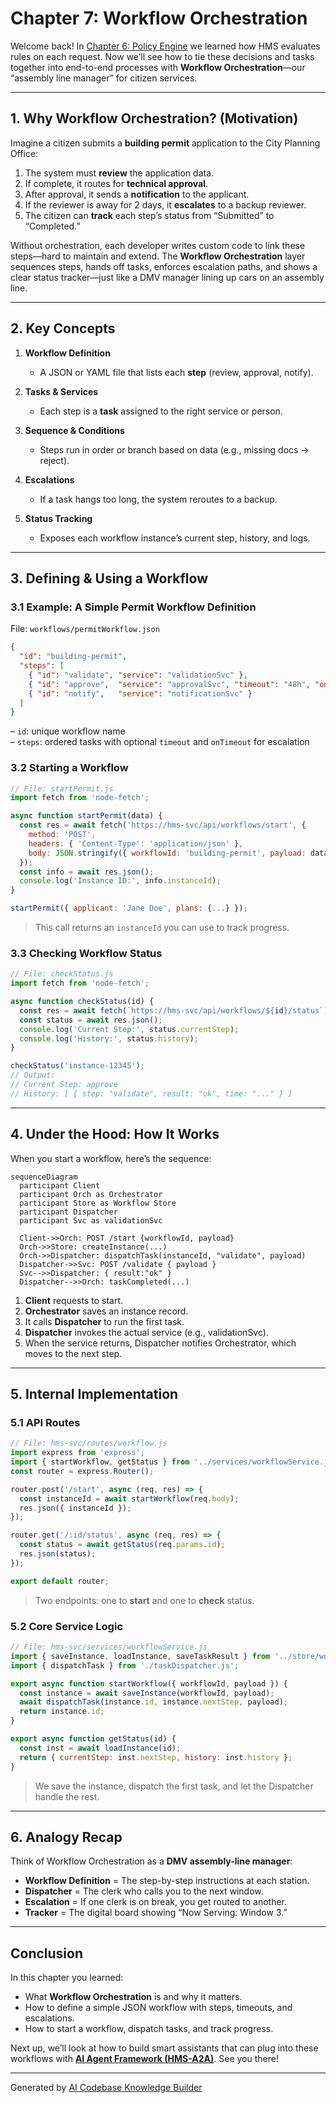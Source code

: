 # Chapter 7: Workflow Orchestration

Welcome back! In [Chapter 6: Policy Engine](06_policy_engine_.md) we learned how HMS evaluates rules on each request. Now we’ll see how to tie these decisions and tasks together into end-to-end processes with **Workflow Orchestration**—our “assembly line manager” for citizen services.

---

## 1. Why Workflow Orchestration? (Motivation)

Imagine a citizen submits a **building permit** application to the City Planning Office:

1. The system must **review** the application data.  
2. If complete, it routes for **technical approval**.  
3. After approval, it sends a **notification** to the applicant.  
4. If the reviewer is away for 2 days, it **escalates** to a backup reviewer.  
5. The citizen can **track** each step’s status from “Submitted” to “Completed.”

Without orchestration, each developer writes custom code to link these steps—hard to maintain and extend. The **Workflow Orchestration** layer sequences steps, hands off tasks, enforces escalation paths, and shows a clear status tracker—just like a DMV manager lining up cars on an assembly line.

---

## 2. Key Concepts

1. **Workflow Definition**  
   - A JSON or YAML file that lists each **step** (review, approval, notify).  

2. **Tasks & Services**  
   - Each step is a **task** assigned to the right service or person.  

3. **Sequence & Conditions**  
   - Steps run in order or branch based on data (e.g., missing docs → reject).  

4. **Escalations**  
   - If a task hangs too long, the system reroutes to a backup.  

5. **Status Tracking**  
   - Exposes each workflow instance’s current step, history, and logs.

---

## 3. Defining & Using a Workflow

### 3.1 Example: A Simple Permit Workflow Definition

File: `workflows/permitWorkflow.json`
```json
{
  "id": "building-permit",
  "steps": [
    { "id": "validate", "service": "validationSvc" },
    { "id": "approve",  "service": "approvalSvc", "timeout": "48h", "onTimeout": "escalate" },
    { "id": "notify",   "service": "notificationSvc" }
  ]
}
```
– `id`: unique workflow name  
– `steps`: ordered tasks with optional `timeout` and `onTimeout` for escalation

### 3.2 Starting a Workflow

```js
// File: startPermit.js
import fetch from 'node-fetch';

async function startPermit(data) {
  const res = await fetch('https://hms-svc/api/workflows/start', {
    method: 'POST',
    headers: { 'Content-Type': 'application/json' },
    body: JSON.stringify({ workflowId: 'building-permit', payload: data })
  });
  const info = await res.json();
  console.log('Instance ID:', info.instanceId);
}

startPermit({ applicant: 'Jane Doe', plans: {...} });
```
> This call returns an `instanceId` you can use to track progress.

### 3.3 Checking Workflow Status

```js
// File: checkStatus.js
import fetch from 'node-fetch';

async function checkStatus(id) {
  const res = await fetch(`https://hms-svc/api/workflows/${id}/status`);
  const status = await res.json();
  console.log('Current Step:', status.currentStep);
  console.log('History:', status.history);
}

checkStatus('instance-12345');
// Output:
// Current Step: approve
// History: [ { step: "validate", result: "ok", time: "..." } ]
```

---

## 4. Under the Hood: How It Works

When you start a workflow, here’s the sequence:

```mermaid
sequenceDiagram
  participant Client
  participant Orch as Orchestrator
  participant Store as Workflow Store
  participant Dispatcher
  participant Svc as validationSvc

  Client->>Orch: POST /start {workflowId, payload}
  Orch->>Store: createInstance(...)
  Orch->>Dispatcher: dispatchTask(instanceId, "validate", payload)
  Dispatcher->>Svc: POST /validate { payload }
  Svc-->>Dispatcher: { result:"ok" }
  Dispatcher-->>Orch: taskCompleted(...)
```

1. **Client** requests to start.  
2. **Orchestrator** saves an instance record.  
3. It calls **Dispatcher** to run the first task.  
4. **Dispatcher** invokes the actual service (e.g., validationSvc).  
5. When the service returns, Dispatcher notifies Orchestrator, which moves to the next step.

---

## 5. Internal Implementation

### 5.1 API Routes

```js
// File: hms-svc/routes/workflow.js
import express from 'express';
import { startWorkflow, getStatus } from '../services/workflowService.js';
const router = express.Router();

router.post('/start', async (req, res) => {
  const instanceId = await startWorkflow(req.body);
  res.json({ instanceId });
});

router.get('/:id/status', async (req, res) => {
  const status = await getStatus(req.params.id);
  res.json(status);
});

export default router;
```
> Two endpoints: one to **start** and one to **check** status.

### 5.2 Core Service Logic

```js
// File: hms-svc/services/workflowService.js
import { saveInstance, loadInstance, saveTaskResult } from '../store/workflowStore.js';
import { dispatchTask } from './taskDispatcher.js';

export async function startWorkflow({ workflowId, payload }) {
  const instance = await saveInstance(workflowId, payload);
  await dispatchTask(instance.id, instance.nextStep, payload);
  return instance.id;
}

export async function getStatus(id) {
  const inst = await loadInstance(id);
  return { currentStep: inst.nextStep, history: inst.history };
}
```
> We save the instance, dispatch the first task, and let the Dispatcher handle the rest.

---

## 6. Analogy Recap

Think of Workflow Orchestration as a **DMV assembly-line manager**:

- **Workflow Definition** = The step-by-step instructions at each station.  
- **Dispatcher** = The clerk who calls you to the next window.  
- **Escalation** = If one clerk is on break, you get routed to another.  
- **Tracker** = The digital board showing “Now Serving: Window 3.”

---

## Conclusion

In this chapter you learned:

- What **Workflow Orchestration** is and why it matters.  
- How to define a simple JSON workflow with steps, timeouts, and escalations.  
- How to start a workflow, dispatch tasks, and track progress.  

Next up, we’ll look at how to build smart assistants that can plug into these workflows with **[AI Agent Framework (HMS-A2A)](08_ai_agent_framework__hms_a2a__.md)**. See you there!

---

Generated by [AI Codebase Knowledge Builder](https://github.com/The-Pocket/Tutorial-Codebase-Knowledge)
